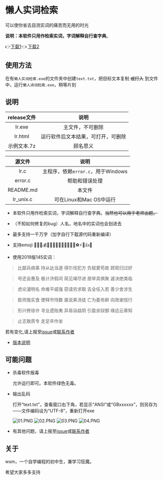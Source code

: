# 懒人实词检索

可以使你省去目测实词的痛苦而无用的时光  

**说明：本软件只用作检索实词，字词解释自行查字典**。

👉[下载1](http://ys-f.ys168.com/611626533/U6wFgWk52467F36K3M5U/lr.exe)👈		 [下载2](https://github.com/wsm25/lr/releases/download/v1.1.0/lr.exe)

## 使用方法
在有`懒人实词检索.exe`的文件夹中创建`text.txt`，把目标文本复制 ~~或打入~~ 到文件中，运行`懒人诗词检索.exe`，稍等片刻  

## 说明

| release文件 | 说明 |
|  :----:  | :----:  |
| lr.exe | 主文件，不可删除 |
| lr.html | 运行软件后文本结果，可打开，可删除 |
| 示例文本.7z | 顾名思义 |

| 源文件 | 说明 |
|  :----:  | :----:  |
| lr.c | 主程序，依赖`error.c`，用于Windows |
| error.c | 帮助和错误处理 |
| README.md | 本文件 |
| lr_unix.c | 可在Linux和Mac OS中运行 |

+ 本软件只用作检索实词，字词解释自行查字典。~~当然也可以用于老师出题。~~

+ （不知如何修复的bug）人名，地名中的实词也会划进去

+ 最多支持一千万字（加字自行下载源代码重新编译）

+ 支持emoji 🌹🍀🍎💰📱🌙🍁🍂🍃🌷💎🔪🔫🏀⚽⚡👄👍🔥

+ 使用2019版145实词：
>比鄙兵病乘 持从达当道 得尓伐犯方 负赋更苟故 顾观归过好 

>号还会惠及 极计济假间 简见竭尽进 居举具俱聚 遽决绝类临 

>虑论漫明名 命难平戚强 窃请穷求取 去全任入若 善少舍涉生 

>胜师施实食 使释市恃数 属说素汤徒 亡为委务鲜 向效谢信行 

>形兴修徐许 寻业遗贻夷 异易诣益阴 引盈余狱御 缘远云章知 

>止志致质专 走足卒作坐 

  若有变化,请上报至[issue](https://github.com/wsm25/lr/issues)或[联系作者](mailto://wsm_25@qq.com)

+ [版本说明](/EDITION.md)

## 可能问题
+ 杀毒软件报毒  

	允许运行即可。本软件绿色无毒。
+ 输出乱码  

	打开“text.txt”，查看窗口右下角，若显示“ANSI”或“GBxxxxxx”，则另存为——文件编码设为“UTF-8”，重新打开exe  
	
	![01.PNG](https://i.loli.net/2020/03/08/xBhCwNAkSQFtzEn.png)
	![02.PNG](https://i.loli.net/2020/03/08/9zSLw4ydmHBW618.png)
	![03.PNG](https://i.loli.net/2020/03/08/qMjZiCeV1IRuh7U.png)
	![04.PNG](https://i.loli.net/2020/03/08/wahYQI61XlC379S.png)
+ 有其他问题，请上报至[issue](https://github.com/wsm25/lr/issues)或[联系作者](mailto://wsm_25@qq.com)

## 关于
wsm，一个自学编程的初中生，兼学习狂魔。  

希望大家多多支持
